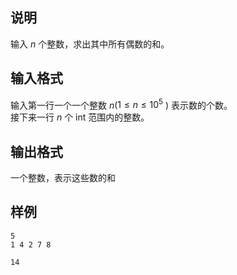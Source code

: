 <h2>说明</h2>

输入 $n$ 个整数，求出其中所有偶数的和。
<h2>输入格式</h2>

输入第一行一个一个整数 $n$($1≤n≤10^5$ ) 表示数的个数。<br>接下来一行 $n$ 个 int 范围内的整数。

<h2>输出格式</h2>

一个整数，表示这些数的和

<h2>样例</h2>
<pre><code class="language-input1">5
1 4 2 7 8</code></pre><pre><code class="language-output1">14</code></pre>
